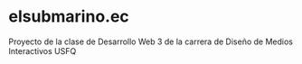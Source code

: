 # elsubmarino.ec
Proyecto de la clase de Desarrollo Web 3 de la carrera de Diseño de Medios Interactivos USFQ
